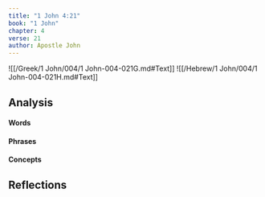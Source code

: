 ```yaml
---
title: "1 John 4:21"
book: "1 John"
chapter: 4
verse: 21
author: Apostle John
---
```

![[/Greek/1 John/004/1 John-004-021G.md#Text]]
![[/Hebrew/1 John/004/1 John-004-021H.md#Text]]

## Analysis

#### Words

#### Phrases

#### Concepts

## Reflections
